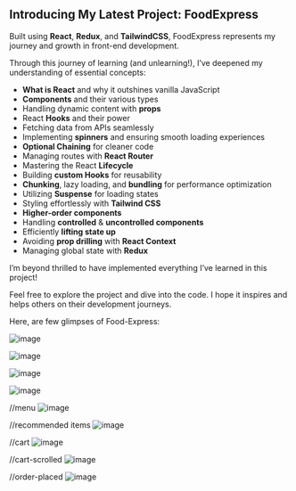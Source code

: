 
## Introducing My Latest Project: FoodExpress

Built using **React**, **Redux**, and **TailwindCSS**, FoodExpress represents my journey and growth in front-end development.

Through this journey of learning (and unlearning!), I’ve deepened my understanding of essential concepts:

- **What is React** and why it outshines vanilla JavaScript
- **Components** and their various types
- Handling dynamic content with **props**
- React **Hooks** and their power
- Fetching data from APIs seamlessly
- Implementing **spinners** and ensuring smooth loading experiences
- **Optional Chaining** for cleaner code
- Managing routes with **React Router**
- Mastering the React **Lifecycle**
- Building **custom Hooks** for reusability
- **Chunking**, lazy loading, and **bundling** for performance optimization
- Utilizing **Suspense** for loading states
- Styling effortlessly with **Tailwind CSS**
- **Higher-order components**
- Handling **controlled** & **uncontrolled components**
- Efficiently **lifting state up**
- Avoiding **prop drilling** with **React Context**
- Managing global state with **Redux**

I’m beyond thrilled to have implemented everything I’ve learned in this project!

Feel free to explore the project and dive into the code. I hope it inspires and helps others on their development journeys.

Here, are few glimpses of Food-Express:

![image](https://github.com/user-attachments/assets/a33f9e3d-d5fc-4844-886d-5273b2e85863)

![image](https://github.com/user-attachments/assets/59d8c9d2-4d29-4e5d-bb0c-f9af1aae09ec)

![image](https://github.com/user-attachments/assets/7a1ee6a7-4858-4a79-9959-d81ffd053dc6)

![image](https://github.com/user-attachments/assets/b28d1c14-a679-463c-b558-f408fbc30ab3)

//menu 
![image](https://github.com/user-attachments/assets/fcb6c4eb-8a61-478a-9cc8-6708fc5fe643)

//recommended items
![image](https://github.com/user-attachments/assets/bf25a2c4-f8c2-4665-9a17-ac4ccf6bc520)

//cart
![image](https://github.com/user-attachments/assets/501bf824-fbb3-445c-a4e2-6d3553ca9e21)

//cart-scrolled
![image](https://github.com/user-attachments/assets/b6107a9a-4ca7-47af-9706-ce62ed8bcf47)

//order-placed
![image](https://github.com/user-attachments/assets/620bac08-4d12-46a3-bf05-c8582f06304a)




